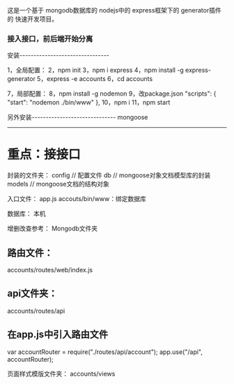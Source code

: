 这是一个基于
mongodb数据库的
nodejs中的
express框架下的
generator插件的
快速开发项目。
### 接入接口，前后端开始分离

安装--------------------------------

1，全局配置：
2，npm init
3，npm i express
4，npm install -g express-generator
5，express -e accounts
6，cd accounts

7，局部配置：
8，npm install -g nodemon
9，改package.json 
  "scripts": {
    "start": "nodemon ./bin/www"
  },
10，npm i
11，npm start


另外安装------------------------------
mongoose

------------------------------------
# 重点：接接口

封装的文件夹：
config  // 配置文件
db      // mongoose对象文档模型库的封装
models  // mongoose文档的结构对象

入口文件：
app.js
accouts/bin/www：绑定数据库

数据库：
本机

增删改查参考：
Mongodb文件夹

## 路由文件：
  accounts/routes/web/index.js
## api文件夹：
  accounts/routes/api
## 在app.js中引入路由文件
  var accountRouter = require("./routes/api/account");
  app.use("/api", accountRouter);

页面样式模版文件夹：
accounts/views


